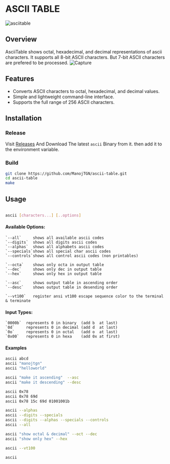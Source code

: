 # ASCII TABLE
![asciitable](https://github.com/ManojTGN/ascii-table/assets/42494649/ab86ba7e-6085-464c-9ff2-c76e6aa661e6)

## Overview
AsciiTable shows octal, hexadecimal, and decimal representations of ascii characters. It supports all 8-bit ASCII characters. But 7-bit ASCII characters are prefered to be processed.
![Capture](https://github.com/ManojTGN/ascii-table/assets/42494649/bb0fc8f0-6163-4cc9-a1b4-4364950295e2)

## Features
- Converts ASCII characters to octal, hexadecimal, and decimal values.
- Simple and lightweight command-line interface.
- Supports the full range of 256 ASCII characters.

## Installation
### Release
Visit [Releases](https://github.com/ManojTGN/ascii-table/releases) And Download The latest `ascii` Binary from it. then add it to the environment variable.

### Build
```bash
git clone https://github.com/ManojTGN/ascii-table.git
cd ascii-table
make
```

## Usage
```bash

ascii [characters...] [..options]

```

#### Available Options:
    `--all`     shows all available ascii codes
    `--digits`  shows all digits ascii codes
    `--alphas`  shows all alphabets ascii codes
    `--specials`shows all special char ascii codes
    `--controls`shows all control ascii codes (non printables)
    
    `--octa`    shows only octa in output table
    `--dec`     shows only dec in output table
    `--hex`     shows only hex in output table
    
    `--asc`     shows output table in ascending order
    `--desc`    shows output table in desending order
    
    `--vt100`   register ansi vt100 escape sequence color to the terminal & terminate

#### Input Types:
    `0000b`  represents 0 in binary  (add b  at last)
    `0d`     represents 0 in decimal (add d  at last)
    `0o`     represents 0 in octal   (add o  at last)
    `0x00`   represents 0 in hexa    (add 0x at first)

#### Examples
```bash
ascii abcd
ascii "manojtgn"
ascii "helloworld"

ascii "make it ascending"  --asc
ascii "make it descending" --desc

ascii 0x78
ascii 0x78 69d
ascii 0x78 15c 69d 01001001b

ascii --alphas
ascii --digits --specials
ascii --digits --alphas --specials --controls
ascii --all

ascii "show octal & decimal" --oct --dec
ascii "show only hex" --hex

ascii --vt100

ascii
```
